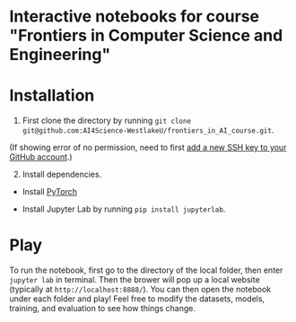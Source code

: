 # Interactive notebooks for course "Frontiers in Computer Science and Engineering"

# Installation

1. First clone the directory by running `git clone git@github.com:AI4Science-WestlakeU/frontiers_in_AI_course.git`.
   
(If showing error of no permission, need to first [add a new SSH key to your GitHub account](https://docs.github.com/en/authentication/connecting-to-github-with-ssh/adding-a-new-ssh-key-to-your-github-account).)

2. Install dependencies.

* Install [PyTorch](https://pytorch.org/)

* Install Jupyter Lab by running `pip install jupyterlab`.


# Play

To run the notebook, first go to the directory of the local folder, then enter `jupyter lab` in terminal. Then the brower will pop up a local website (typically at `http://localhost:8888/`). You can then open the notebook under each folder and play! Feel free to modify the datasets, models, training, and evaluation to see how things change.
